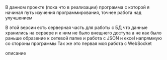 В данном проекте (пока что в реализации) программа с которой я начинал путь изучения программирования, точнее работа над улучшением

В этой версии есть серверная часть для работы с БД что данные хранились на сервере и к ним не было внещнего доступа а не как было раньше образение к сетевой папке и работа с JSON и excel напряммую со стороны программы
Так же это первая моя работа с WebSocket

описание

